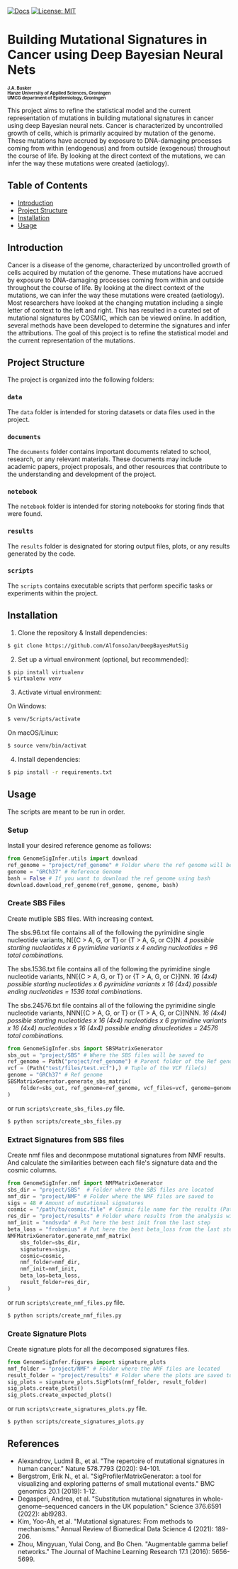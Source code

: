 [![Docs](https://img.shields.io/badge/docs-latest-blue.svg)](https://osf.io/t6j7u/wiki/home/) 
[![License: MIT](https://img.shields.io/badge/License-MIT-yellow.svg)](https://opensource.org/licenses/MIT)

# Building Mutational Signatures in Cancer using Deep Bayesian Neural Nets

<sub><sub>**J.A. Busker**</sub></sub>    
<sub><sub>**Hanze University of Applied Sciences, Groningen**</sub></sub>    
<sub><sub>**UMCG department of Epidemiology, Groningen**</sub></sub>

This project aims to refine the statistical model and the current representation of mutations in building mutational signatures in cancer using deep Bayesian neural nets. Cancer is characterized by uncontrolled growth of cells, which is primarily acquired by mutation of the genome. These mutations have accrued by exposure to DNA-damaging processes coming from within (endogenous) and from outside (exogenous) throughout the course of life. By looking at the direct context of the mutations, we can infer the way these mutations were created (aetiology).
	
## Table of Contents

- [Introduction](#introduction)
- [Project Structure](#project-structure)
- [Installation](#installation)
- [Usage](#usage)

## Introduction

Cancer is a disease of the genome, characterized by uncontrolled growth of cells acquired by mutation of the genome. These mutations have accrued by exposure to DNA-damaging processes coming from within and outside throughout the course of life. By looking at the direct context of the mutations, we can infer the way these mutations were created (aetiology). Most researchers have looked at the changing mutation including a single letter of context to the left and right. This has resulted in a curated set of mutational signatures by COSMIC, which can be viewed online. In addition, several methods have been developed to determine the signatures and infer the attributions. The goal of this project is to refine the statistical model and the current representation of the mutations.

## Project Structure

The project is organized into the following folders:

### `data`

The `data` folder is intended for storing datasets or data files used in the project.

### `documents`

The `documents` folder contains important documents related to school, research, or any relevant materials. These documents may include academic papers, project proposals, and other resources that contribute to the understanding and development of the project.

### `notebook`

The `notebook` folder is intended for storing notebooks for storing finds that were found.

### `results`

The `results` folder is designated for storing output files, plots, or any results generated by the code.

### `scripts`

The `scripts` contains executable scripts that perform specific tasks or experiments within the project.

## Installation

1. Clone the repository & Install dependencies:

```bash
$ git clone https://github.com/AlfonsoJan/DeepBayesMutSig
```

2. Set up a virtual environment (optional, but recommended):

```bash
$ pip install virtualenv
$ virtualenv venv
```

3. Activate virtual environment:

On Windows:
	
```bash
$ venv/Scripts/activate
```

On macOS/Linux:

```bash
$ source venv/bin/activat
```

4. Install dependencies:

```bash
$ pip install -r requirements.txt
```

## Usage

The scripts are meant to be run in order.

### Setup

Install your desired reference genome as follows:

```python
from GenomeSigInfer.utils import download
ref_genome = "project/ref_genome" # Folder where the ref genome will be downloaded
genome = "GRCh37" # Reference Genome
bash = False # If you want to download the ref genome using bash
download.download_ref_genome(ref_genome, genome, bash)
```

### Create SBS Files

Create mutliple SBS files. With increasing context.

The sbs.96.txt file contains all of the following the pyrimidine single nucleotide variants, N[{C > A, G, or T} or {T > A, G, or C}]N.
*4 possible starting nucleotides x 6 pyrimidine variants x 4 ending nucleotides = 96 total combinations.*

The sbs.1536.txt file contains all of the following the pyrimidine single nucleotide variants, NN[{C > A, G, or T} or {T > A, G, or C}]NN.
*16 (4x4) possible starting nucleotides x 6 pyrimidine variants x 16 (4x4) possible ending nucleotides = 1536 total combinations.*

The sbs.24576.txt file contains all of the following the pyrimidine single nucleotide variants, NNN[{C > A, G, or T} or {T > A, G, or C}]NNN.
*16 (4x4) possible starting nucleotides x 16 (4x4) nucleotides x 6 pyrimidine variants x 16 (4x4) nucleotides x 16 (4x4) possible ending dinucleotides = 24576 total combinations.*

```python
from GenomeSigInfer.sbs import SBSMatrixGenerator
sbs_out = "project/SBS" # Where the SBS files will be saved to
ref_genome = Path("project/ref_genome") # Parent folder of the Ref genome
vcf = (Path("test/files/test.vcf"),) # Tuple of the VCF file(s)
genome = "GRCh37" # Ref genome
SBSMatrixGenerator.generate_sbs_matrix(
    folder=sbs_out, ref_genome=ref_genome, vcf_files=vcf, genome=genome
)
```

or run `scripts\create_sbs_files.py` file.

```bash
$ python scripts/create_sbs_files.py
```

### Extract Signatures from SBS files

Create nmf files and deconmpose mutational signatures from NMF results. And calculate the similarities between each file's signature data and the cosmic columns.

```python
from GenomeSigInfer.nmf import NMFMatrixGenerator
sbs_dir = "project/SBS"  # Folder where the SBS files are located
nmf_dir = "project/NMF" # Folder where the NMF files are saved to
sigs = 48 # Amount of mutational signatures
cosmic = "/path/to/cosmic.file" # Cosmic file name for the results (Path Object)
res_dir = "project/results" # Folder where results from the analysis will be saved to
nmf_init = "nndsvda" # Put here the best init from the last step
beta_loss = "frobenius" # Put here the best beta_loss from the last step
NMFMatrixGenerator.generate_nmf_matrix(
    sbs_folder=sbs_dir,
    signatures=sigs,
    cosmic=cosmic,
    nmf_folder=nmf_dir,
    nmf_init=nmf_init,
    beta_los=beta_loss,
    result_folder=res_dir,
)
```

or run `scripts\create_nmf_files.py` file.

```bash
$ python scripts/create_nmf_files.py
```

### Create Signature Plots

Create signature plots for all the decomposed signatures files.

```python
from GenomeSigInfer.figures import signature_plots
nmf_folder = "project/NMF" # Folder where the NMF files are located
result_folder = "project/results" # Folder where the plots are saved to
sig_plots = signature_plots.SigPlots(nmf_folder, result_folder)
sig_plots.create_plots()
sig_plots.create_expected_plots()
```

or run `scripts\create_signatures_plots.py` file.

```bash
$ python scripts/create_signatures_plots.py
```

## References

- Alexandrov, Ludmil B., et al. "The repertoire of mutational signatures in human cancer." Nature 578.7793 (2020): 94-101.
- Bergstrom, Erik N., et al. "SigProfilerMatrixGenerator: a tool for visualizing and exploring patterns of small mutational events." BMC genomics 20.1 (2019): 1-12.
- Degasperi, Andrea, et al. "Substitution mutational signatures in whole-genome–sequenced cancers in the UK population." Science 376.6591 (2022): abl9283.
- Kim, Yoo-Ah, et al. "Mutational signatures: From methods to mechanisms." Annual Review of Biomedical Data Science 4 (2021): 189-206.
- Zhou, Mingyuan, Yulai Cong, and Bo Chen. "Augmentable gamma belief networks." The Journal of Machine Learning Research 17.1 (2016): 5656-5699.
